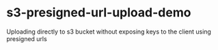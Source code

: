 # s3-presigned-url-upload-demo
Uploading directly to s3 bucket without exposing keys to the client using presigned urls
